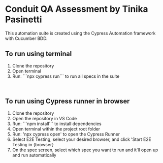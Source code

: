 <h1>Conduit QA Assessment by Tinika Pasinetti</h1>

This automation suite is created using the Cypress Automation framework with Cucumber BDD.

<h2>To run using terminal</h2>
<ol>
  <li>Clone the repository</li>
  <li>Open terminal</li>
  <li>Run: ```npx cypress run``` to run all specs in the suite</li>
</ol>
</br>

<h2>To run using Cypress runner in browser</h2>
<ol>
  <li>Clone the repository</li>
  <li>Open the repository in VS Code</li>
  <li>Run: ```npm install``` to install dependencies</li>
  <li>Open terminal within the project root folder</li>
  <li>Run: 'npx cypress open' to open the Cypress Runner</li>
  <li>Select E2E Testing, select your desired browser, and click 'Start E2E Testing in {browser}</li>
  <li>On the spec screen, select which spec you want to run and it'll open up and run automatically</li>
</ol>
